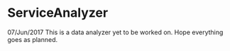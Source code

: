 # ServiceAnalyzer

07/Jun/2017
This is a data analyzer yet to be worked on. Hope everything goes as planned.
